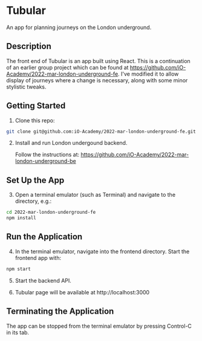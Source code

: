# Tubular
An app for planning journeys on the London underground.

## Description
The front end of Tubular is an app built using React. This is a continuation of an earlier group project which can be found at https://github.com/iO-Academy/2022-mar-london-underground-fe. I've modified it to allow display of journeys where a change is necessary, along with some minor stylistic tweaks.

## Getting Started
1. Clone this repo:
```bash
git clone git@github.com:iO-Academy/2022-mar-london-underground-fe.git
```
2. Install and run London undergound backend.

   Follow the instructions at: https://github.com/iO-Academy/2022-mar-london-underground-be

## Set Up the App
3. Open a terminal emulator (such as Terminal) and navigate to the directory, e.g.:
```bash
cd 2022-mar-london-underground-fe
npm install
```
## Run the Application
4. In the terminal emulator, navigate into the frontend directory. Start the frontend app with:
```bash
npm start
```
5. Start the backend API.

6. Tubular page will be available at http://localhost:3000

## Terminating the Application
The app can be stopped from the terminal emulator by pressing Control-C in its tab.

